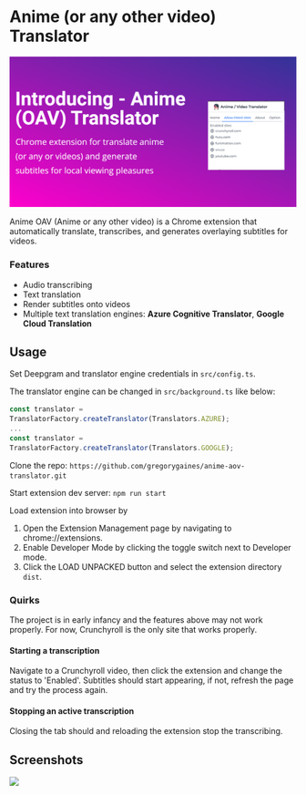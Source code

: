 # Anime (or any other video) Translator

<img src="img/anime_oav_banner.png" />

Anime OAV (Anime or any other video) is a Chrome extension that automatically translate, transcribes, and generates overlaying subtitles for videos.

### Features
- Audio transcribing
- Text translation
- Render subtitles onto videos
- Multiple text translation engines: **Azure Cognitive Translator**, **Google Cloud Translation**

## Usage
Set Deepgram and translator engine credentials in `src/config.ts`.

The translator engine can be changed in `src/background.ts` like below:
```javascript
const translator = 
TranslatorFactory.createTranslator(Translators.AZURE);
...
const translator = 
TranslatorFactory.createTranslator(Translators.GOOGLE);
```

Clone the repo:
`https://github.com/gregorygaines/anime-aov-translator.git`

Start extension dev server:
`npm run start`

Load extension into browser by
1. Open the Extension Management page by navigating to chrome://extensions.
2. Enable Developer Mode by clicking the toggle switch next to Developer mode.
3. Click the LOAD UNPACKED button and select the extension directory `dist`.

### Quirks

The project is in early infancy and the features above may not work properly.
For now, Crunchyroll is the only site that works properly.

#### Starting a transcription
Navigate to a Crunchyroll video, then click the extension and change the status to 'Enabled'.
Subtitles should start appearing, if not, refresh the page and try the process again.

#### Stopping an active transcription
Closing the tab should and reloading the extension stop the transcribing.

## Screenshots
<img src="https://media.giphy.com/media/DBCzvE37hDRvg6sN3b/giphy.gif">


